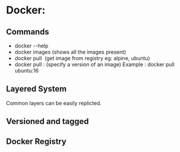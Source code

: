 # Docker:

## Commands
 - docker --help
 - docker images  (shows all the images present)
 - docker pull <image> (get image from registry eg: alpine, ubuntu)
 - docker pull <image>:<tag> (specify a version of an image)
   Example : docker pull ubuntu:16

## 
## Layered System
Common layers can be easily replicted.

## Versioned and tagged
## Docker Registry

